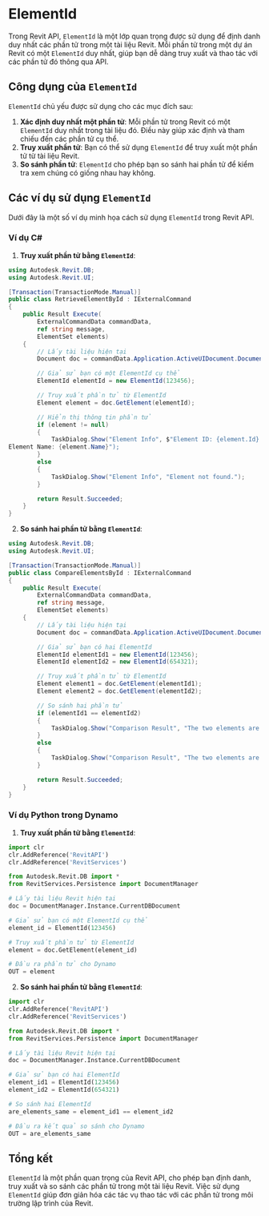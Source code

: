 # ElementId

Trong Revit API, `ElementId` là một lớp quan trọng được sử dụng để định danh duy nhất các phần tử trong một tài liệu Revit. Mỗi phần tử trong một dự án Revit có một `ElementId` duy nhất, giúp bạn dễ dàng truy xuất và thao tác với các phần tử đó thông qua API.

## Công dụng của `ElementId`

`ElementId` chủ yếu được sử dụng cho các mục đích sau:

1. **Xác định duy nhất một phần tử**: Mỗi phần tử trong Revit có một `ElementId` duy nhất trong tài liệu đó. Điều này giúp xác định và tham chiếu đến các phần tử cụ thể.
2. **Truy xuất phần tử**: Bạn có thể sử dụng `ElementId` để truy xuất một phần tử từ tài liệu Revit.
3. **So sánh phần tử**: `ElementId` cho phép bạn so sánh hai phần tử để kiểm tra xem chúng có giống nhau hay không.

## Các ví dụ sử dụng `ElementId`

Dưới đây là một số ví dụ minh họa cách sử dụng `ElementId` trong Revit API.

### Ví dụ C#

1. **Truy xuất phần tử bằng `ElementId`**:

```csharp
using Autodesk.Revit.DB;
using Autodesk.Revit.UI;

[Transaction(TransactionMode.Manual)]
public class RetrieveElementById : IExternalCommand
{
    public Result Execute(
        ExternalCommandData commandData,
        ref string message,
        ElementSet elements)
    {
        // Lấy tài liệu hiện tại
        Document doc = commandData.Application.ActiveUIDocument.Document;

        // Giả sử bạn có một ElementId cụ thể
        ElementId elementId = new ElementId(123456);

        // Truy xuất phần tử từ ElementId
        Element element = doc.GetElement(elementId);

        // Hiển thị thông tin phần tử
        if (element != null)
        {
            TaskDialog.Show("Element Info", $"Element ID: {element.Id}
Element Name: {element.Name}");
        }
        else
        {
            TaskDialog.Show("Element Info", "Element not found.");
        }

        return Result.Succeeded;
    }
}
```

2. **So sánh hai phần tử bằng `ElementId`**:

```csharp
using Autodesk.Revit.DB;
using Autodesk.Revit.UI;

[Transaction(TransactionMode.Manual)]
public class CompareElementsById : IExternalCommand
{
    public Result Execute(
        ExternalCommandData commandData,
        ref string message,
        ElementSet elements)
    {
        // Lấy tài liệu hiện tại
        Document doc = commandData.Application.ActiveUIDocument.Document;

        // Giả sử bạn có hai ElementId
        ElementId elementId1 = new ElementId(123456);
        ElementId elementId2 = new ElementId(654321);

        // Truy xuất phần tử từ ElementId
        Element element1 = doc.GetElement(elementId1);
        Element element2 = doc.GetElement(elementId2);

        // So sánh hai phần tử
        if (elementId1 == elementId2)
        {
            TaskDialog.Show("Comparison Result", "The two elements are the same.");
        }
        else
        {
            TaskDialog.Show("Comparison Result", "The two elements are different.");
        }

        return Result.Succeeded;
    }
}
```

### Ví dụ Python trong Dynamo

1. **Truy xuất phần tử bằng `ElementId`**:

```python
import clr
clr.AddReference('RevitAPI')
clr.AddReference('RevitServices')

from Autodesk.Revit.DB import *
from RevitServices.Persistence import DocumentManager

# Lấy tài liệu Revit hiện tại
doc = DocumentManager.Instance.CurrentDBDocument

# Giả sử bạn có một ElementId cụ thể
element_id = ElementId(123456)

# Truy xuất phần tử từ ElementId
element = doc.GetElement(element_id)

# Đầu ra phần tử cho Dynamo
OUT = element
```

2. **So sánh hai phần tử bằng `ElementId`**:

```python
import clr
clr.AddReference('RevitAPI')
clr.AddReference('RevitServices')

from Autodesk.Revit.DB import *
from RevitServices.Persistence import DocumentManager

# Lấy tài liệu Revit hiện tại
doc = DocumentManager.Instance.CurrentDBDocument

# Giả sử bạn có hai ElementId
element_id1 = ElementId(123456)
element_id2 = ElementId(654321)

# So sánh hai ElementId
are_elements_same = element_id1 == element_id2

# Đầu ra kết quả so sánh cho Dynamo
OUT = are_elements_same
```

## Tổng kết

`ElementId` là một phần quan trọng của Revit API, cho phép bạn định danh, truy xuất và so sánh các phần tử trong một tài liệu Revit. Việc sử dụng `ElementId` giúp đơn giản hóa các tác vụ thao tác với các phần tử trong môi trường lập trình của Revit.